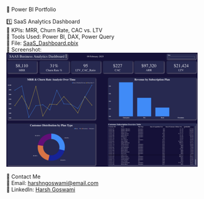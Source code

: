 🚀 Power BI Portfolio  

1️⃣ SaaS Analytics Dashboard  
🔹 KPIs: MRR, Churn Rate, CAC vs. LTV  
🔹 Tools Used: Power BI, DAX, Power Query  
🔹 File: [SaaS_Dashboard.pbix](https://github.com/itshg/PowerBI-Portfolio/blob/main/SaaS%20Business%20Analytics%20Dashboard.pbix)  
🔹 Screenshot:  
![SaaS Dashboard](https://github.com/itshg/PowerBI-Portfolio/blob/main/Screenshot%202025-02-10%20at%2000.37.02.png)

🔗 Contact Me  
📧 Email: harshngoswami@email.com  
🔗 LinkedIn: [Harsh Goswami](https://www.linkedin.com/in/harshg29/)
